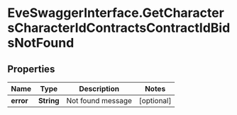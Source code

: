# EveSwaggerInterface.GetCharactersCharacterIdContractsContractIdBidsNotFound

## Properties
Name | Type | Description | Notes
------------ | ------------- | ------------- | -------------
**error** | **String** | Not found message | [optional] 


